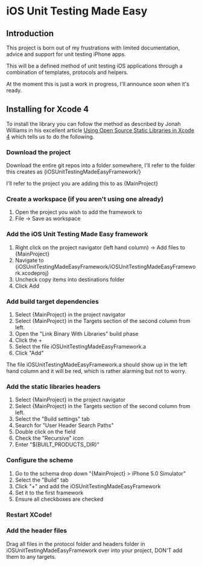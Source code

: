 # iOS Unit Testing Made Easy

## Introduction

This project is born out of my frustrations with limited documentation, advice and support for unit testing iPhone apps.

This will be a defined method of unit testing iOS applications through a combination of templates, protocols and helpers. 

At the moment this is just a work in progress, I'll announce soon when it's ready.

## Installing for Xcode 4

To install the library you can follow the method as described by Jonah Williams in his excellent article [Using Open Source Static Libraries in Xcode 4](http://blog.carbonfive.com/2011/04/04/using-open-source-static-libraries-in-xcode-4/) which tells us to do the following.

### Download the project

Download the entire git repos into a folder somewhere, I'll refer to the folder this creates as {iOSUnitTestingMadeEasyFramework/}

I'll refer to the project you are adding this to as {MainProject}

### Create a workspace (if you aren't using one already)

1. Open the project you wish to add the framework to
2. File -> Save as workspace

### Add the iOS Unit Testing Made Easy framework

1. Right click on the project navigator (left hand column) -> Add files to {MainProject}
2. Navigate to {iOSUnitTestingMadeEasyFramework/iOSUnitTestingMadeEasyFramework.xcodeproj}
3. Uncheck copy items into destinations folder
4. Click Add

### Add build target dependencies

1. Select {MainProject} in the project navigator
2. Select {MainProject} in the Targets section of the second column from left.
3. Open the "Link Binary With Libraries" build phase
4. Click the +
5. Select the file iOSUnitTestingMadeEasyFramework.a
6. Click "Add"

The file iOSUnitTestingMadeEasyFramework.a should show up in the left hand column and it will be red, which is rather alarming but not to worry.

### Add the static libraries headers

1. Select {MainProject} in the project navigator
2. Select {MainProject} in the Targets section of the second column from left.
3. Select the "Build settings" tab
4. Search for "User Header Search Paths" 
5. Double click on the field
6. Check the "Recursive" icon
7. Enter "$(BUILT_PRODUCTS_DIR)"

### Configure the scheme

1. Go to the schema drop down "{MainProject} > iPhone 5.0 Simulator"
2. Select the "Build" tab
3. Click "+" and add the iOSUnitTestingMadeEasyFramework
4. Set it to the first framework
5. Ensure all checkboxes are checked

### Restart XCode!

### Add the header files

Drag all files in the protocol folder and headers folder in iOSUnitTestingMadeEasyFramework over into your project, DON'T add them to any targets.

